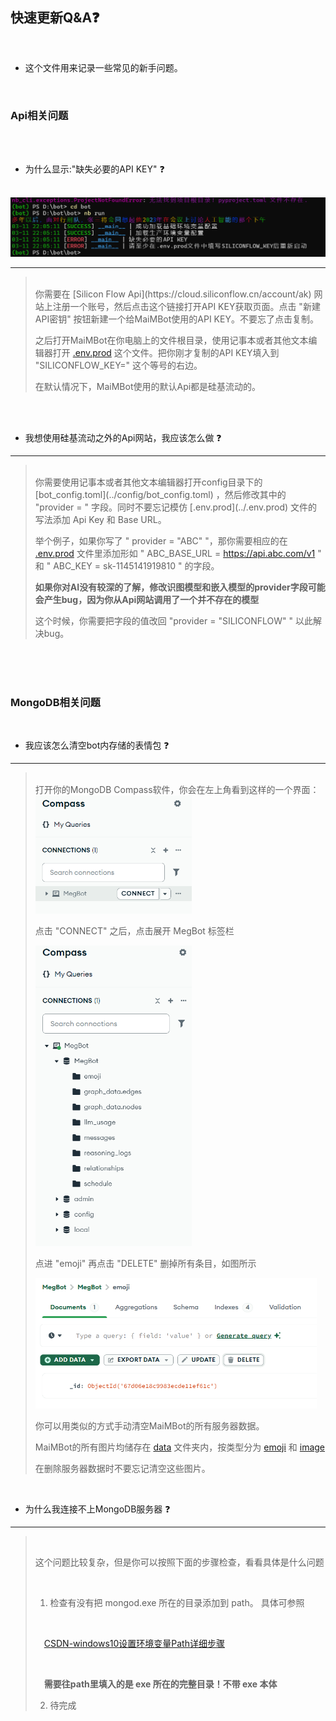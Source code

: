 ## 快速更新Q&A❓

<br>

- 这个文件用来记录一些常见的新手问题。

<br>

### Api相关问题

<br>

<br>

- 为什么显示:"缺失必要的API KEY" ❓

<br>
  

<img src="API_KEY.png" width=650>
  

---

><br>
> 你需要在 [Silicon Flow Api](https://cloud.siliconflow.cn/account/ak) 网站上注册一个账号，然后点击这个链接打开API KEY获取页面。点击 "新建API密钥" 按钮新建一个给MaiMBot使用的API KEY。不要忘了点击复制。
>
> 之后打开MaiMBot在你电脑上的文件根目录，使用记事本或者其他文本编辑器打开 [.env.prod](../.env.prod) 这个文件。把你刚才复制的API KEY填入到 "SILICONFLOW_KEY=" 这个等号的右边。
>
>在默认情况下，MaiMBot使用的默认Api都是硅基流动的。
><br>

<br>

<br>


- 我想使用硅基流动之外的Api网站，我应该怎么做 ❓

---

><br>
>你需要使用记事本或者其他文本编辑器打开config目录下的 [bot_config.toml](../config/bot_config.toml) ，然后修改其中的 "provider = " 字段。同时不要忘记模仿 [.env.prod](../.env.prod) 文件的写法添加 Api Key 和 Base URL。
>
>举个例子，如果你写了 " provider = \"ABC\" "，那你需要相应的在 [.env.prod](../.env.prod) 文件里添加形如
> " ABC_BASE_URL = https://api.abc.com/v1 " 和 " ABC_KEY = sk-1145141919810 " 的字段。
>
>**如果你对AI没有较深的了解，修改识图模型和嵌入模型的provider字段可能会产生bug，因为你从Api网站调用了一个并不存在的模型**
>
>这个时候，你需要把字段的值改回 "provider = \"SILICONFLOW\" " 以此解决bug。
<br>

<br>

<br>

### MongoDB相关问题

<br>

- 我应该怎么清空bot内存储的表情包 ❓

---

><br>
>打开你的MongoDB Compass软件，你会在左上角看到这样的一个界面：
><br>
><img src="MONGO_DB_0.png" width=250>
>
>点击 "CONNECT" 之后，点击展开 MegBot 标签栏
>
><img src="MONGO_DB_1.png" width=250>
>
>点进 "emoji" 再点击 "DELETE" 删掉所有条目，如图所示
>
><img src="MONGO_DB_2.png" width=450>
>
>你可以用类似的方式手动清空MaiMBot的所有服务器数据。
>
>MaiMBot的所有图片均储存在 [data](../data) 文件夹内，按类型分为 [emoji](../data/emoji) 和 [image](../data/image)
>
>在删除服务器数据时不要忘记清空这些图片。
><br>

<br>

- 为什么我连接不上MongoDB服务器 ❓

---


><br>
>
>这个问题比较复杂，但是你可以按照下面的步骤检查，看看具体是什么问题
>
><br>
>
> 1. 检查有没有把 mongod.exe 所在的目录添加到 path。 具体可参照
>
><br>
>
>&emsp;[CSDN-windows10设置环境变量Path详细步骤](https://blog.csdn.net/flame_007/article/details/106401215)
>
><br>
>
>&emsp;**需要往path里填入的是 exe 所在的完整目录！不带 exe 本体**
>
> 2. 待完成
>